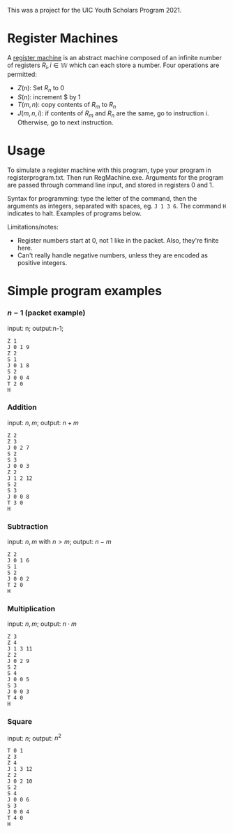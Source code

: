 This was a project for the UIC Youth Scholars Program 2021.
# Register Machines
A [register machine](https://en.wikipedia.org/wiki/Register_machine) is an abstract machine composed of an infinite number of registers $R_i, i \in \mathbb W$ which can each store a number.
Four operations are permitted:
* $Z(n):$ Set $R_n$ to 0
* $S(n):$ increment $ by 1
* $T(m, n):$ copy contents of $R_m$ to $R_n$
* $J(m, n, i):$ if contents of $R_m$ and $R_n$ are the same, go to instruction $i$. Otherwise, go to next instruction.
# Usage
To simulate a register machine with this program, type your program in registerprogram.txt. Then run RegMachine.exe. Arguments for the program are passed through command line input, and stored in registers 0 and 1.

Syntax for programming: type the letter of the command, then the arguments as integers, separated with spaces, eg. `J 1 3 6`. The command `H` indicates to halt. Examples of programs below.

Limitations/notes:
* Register numbers start at 0, not 1 like in the packet. Also, they're finite here.
* Can't really handle negative numbers, unless they are encoded as positive integers.

# Simple program examples

### $n-1$ (packet example)  
input: n; output:n-1;
```
Z 1
J 0 1 9
Z 2
S 1
J 0 1 8
S 2
J 0 0 4
T 2 0
H
```
### Addition
input: $n, m$; output: $n + m$
```
Z 2
Z 3
J 0 2 7
S 2
S 3
J 0 0 3
Z 2
J 1 2 12
S 2
S 3
J 0 0 8
T 3 0
H
```
### Subtraction
input: $n, m$ with $n>m$; output: $n - m$
```
Z 2
J 0 1 6
S 1
S 2
J 0 0 2
T 2 0
H
```
### Multiplication  
input: $n, m$; output: $n \cdot m$
```
Z 3
Z 4
J 1 3 11
Z 2
J 0 2 9
S 2
S 4
J 0 0 5
S 3
J 0 0 3
T 4 0
H
```
### Square
input: $n$; output: $n^2$
```
T 0 1
Z 3
Z 4
J 1 3 12
Z 2
J 0 2 10
S 2
S 4
J 0 0 6
S 3
J 0 0 4
T 4 0
H
```